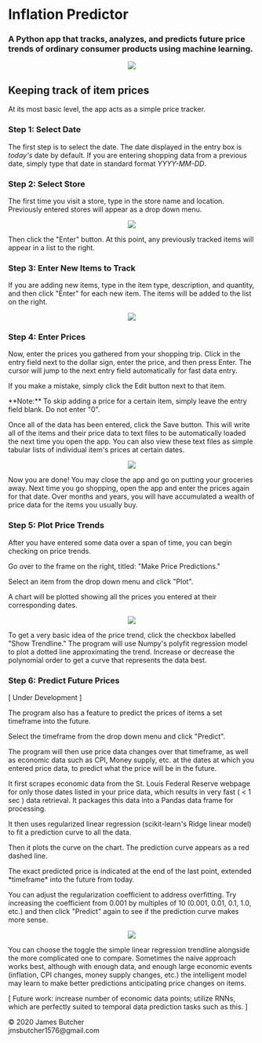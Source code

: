 # Inflation Predictor

### A Python app that tracks, analyzes, and predicts future price trends of ordinary consumer products using machine learning.

<p align="center">
  <img src="https://github.com/jmsbutcher/inflation_predictor/blob/master/Images/GUI_4.png">
</p>

## Keeping track of item prices

At its most basic level, the app acts as a simple price tracker.

### Step 1: Select Date
The first step is to select the date. The date displayed in the entry box is *today's* date by default. If you are entering shopping data from a previous date, simply type that date in standard format *YYYY-MM-DD*.

### Step 2: Select Store
The first time you visit a store, type in the store name and location. Previously entered stores will appear as a drop down menu.

<p align="center">
  <img src="https://github.com/jmsbutcher/inflation_predictor/blob/master/Images/GUI-store_entry.png">
</p>

Then click the "Enter" button. At this point, any previously tracked items will appear in a list to the right.

### Step 3: Enter New Items to Track
If you are adding new items, type in the item type, description, and quantity, and then click "Enter" for each new item. The items will be added to the list on the right.

<p align="center">
  <img src="https://github.com/jmsbutcher/inflation_predictor/blob/master/Images/GUI-entry_1.png">
</p>

### Step 4: Enter Prices
<p>Now, enter the prices you gathered from your shopping trip. Click in the entry field next to the dollar sign, enter the price, and then press Enter. The cursor will jump to the next entry field automatically for fast data entry.</p>
<p>If you make a mistake, simply click the Edit button next to that item.</p>
<p>**Note:** To skip adding a price for a certain item, simply leave the entry field blank. Do not enter "0".</p>
<p>Once all of the data has been entered, click the Save button. This will write all of the items and their price data to text files to be automatically loaded the next time you open the app. You can also view these text files as simple tabular lists of individual item's prices at certain dates.</p>

<p align="center">
  <img src="https://github.com/jmsbutcher/inflation_predictor/blob/master/Images/GUI-entry_2.png">
</p>

<p>Now you are done! You may close the app and go on putting your groceries away. Next time you go shopping, open the app and enter the prices again for that date. Over months and years, you will have accumulated a wealth of price data for the items you usually buy.</p>

### Step 5: Plot Price Trends
<p>After you have entered some data over a span of time, you can begin checking on price trends.</p>
<p>Go over to the frame on the right, titled: "Make Price Predictions."</p>
<p>Select an item from the drop down menu and click "Plot".</p>
<p>A chart will be plotted showing all the prices you entered at their corresponding dates.</p>

<p align="center">
  <img src="https://github.com/jmsbutcher/inflation_predictor/blob/master/Images/GUI-plot_1.png">
</p>

<p>To get a very basic idea of the price trend, click the checkbox labelled "Show Trendline." The program will use Numpy's polyfit regression model to plot a dotted line approximating the trend. Increase or decrease the polynomial order to get a curve that represents the data best.</p>

### Step 6: Predict Future Prices
<p>[ Under Development ]</p>
<p>The program also has a feature to predict the prices of items a set timeframe into the future.</p>
<p>Select the timeframe from the drop down menu and click "Predict".</p>
<p>The program will then use price data changes over that timeframe, as well as economic data such as CPI, Money supply, etc. at the dates at which you entered price data, to predict what the price will be in the future.</p>
<p>It first scrapes economic data from the St. Louis Federal Reserve webpage for only those dates listed in your price data, which results in very fast ( < 1 sec ) data retrieval. It packages this data into a Pandas data frame for processing.</p>
<p>It then uses regularized linear regression (scikit-learn's Ridge linear model) to fit a prediction curve to all the data. </p>
<p>Then it plots the curve on the chart. The prediction curve appears as a red dashed line.</p>
<p>The exact predicted price is indicated at the end of the last point, extended *timeframe* into the future from today.</p>
<p>You can adjust the regularization coefficient to address overfitting. Try increasing the coefficient from 0.001 by multiples of 10 (0.001, 0.01, 0.1, 1.0, etc.) and then click "Predict" again to see if the prediction curve makes more sense.</p>

<p align="center">
  <img src="https://github.com/jmsbutcher/inflation_predictor/blob/master/Images/GUI-plot_2.png">
</p>

<p>You can choose the toggle the simple linear regression trendline alongside the more complicated one to compare. Sometimes the naive approach works best, although with enough data, and enough large economic events (inflation, CPI changes, money supply changes, etc.) the intelligent model may learn to make better predictions anticipating price changes on items.</p>

<p>[ Future work: increase number of economic data points; utilize RNNs, which are perfectly suited to temporal data prediction tasks such as this. ]</p>

<p>
© 2020 James Butcher
<br>
jmsbutcher1576@gmail.com
</p>
